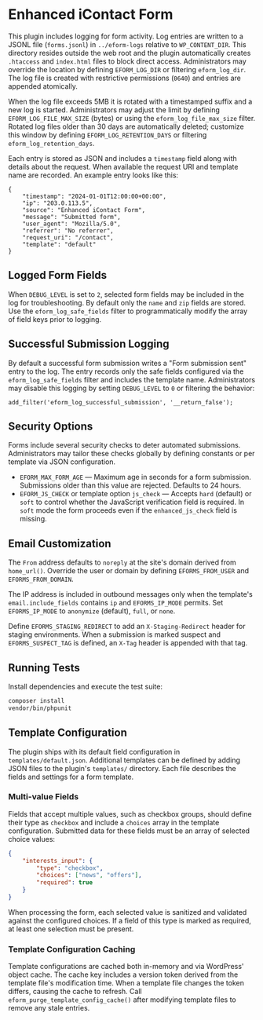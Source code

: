 # Enhanced iContact Form

This plugin includes logging for form activity. Log entries are written to a
JSONL file (`forms.jsonl`) in `../eform-logs` relative to `WP_CONTENT_DIR`. This
directory resides outside the web root and the plugin automatically creates
`.htaccess` and `index.html` files to block direct access. Administrators may
override the location by defining `EFORM_LOG_DIR` or filtering
`eform_log_dir`. The log file is created with restrictive permissions (`0640`)
and entries are appended atomically.

When the log file exceeds 5MB it is rotated with a timestamped suffix and a new
log is started. Administrators may adjust the limit by defining
`EFORM_LOG_FILE_MAX_SIZE` (bytes) or using the `eform_log_file_max_size` filter.
Rotated log files older than 30 days are automatically deleted; customize this
window by defining `EFORM_LOG_RETENTION_DAYS` or filtering
`eform_log_retention_days`.

Each entry is stored as JSON and includes a `timestamp` field along with details
about the request. When available the request URI and template name are
recorded. An example entry looks like this:

```
{
    "timestamp": "2024-01-01T12:00:00+00:00",
    "ip": "203.0.113.5",
    "source": "Enhanced iContact Form",
    "message": "Submitted form",
    "user_agent": "Mozilla/5.0",
    "referrer": "No referrer",
    "request_uri": "/contact",
    "template": "default"
}
```

## Logged Form Fields

When `DEBUG_LEVEL` is set to `2`, selected form fields may be included in the log
for troubleshooting. By default only the `name` and `zip` fields are stored.
Use the `eform_log_safe_fields` filter to programmatically modify the array of
field keys prior to logging.

## Successful Submission Logging

By default a successful form submission writes a "Form submission sent" entry to
the log. The entry records only the safe fields configured via the
`eform_log_safe_fields` filter and includes the template name.
Administrators may disable this logging by setting `DEBUG_LEVEL` to `0` or
filtering the behavior:

```
add_filter('eform_log_successful_submission', '__return_false');
```

## Security Options

Forms include several security checks to deter automated submissions.
Administrators may tailor these checks globally by defining constants or per
template via JSON configuration.

* `EFORM_MAX_FORM_AGE` &mdash; Maximum age in seconds for a form submission.
  Submissions older than this value are rejected. Defaults to 24 hours.
* `EFORM_JS_CHECK` or template option `js_check` &mdash; Accepts `hard` (default)
  or `soft` to control whether the JavaScript verification field is required.
  In `soft` mode the form proceeds even if the `enhanced_js_check` field is
  missing.

## Email Customization

The `From` address defaults to `noreply` at the site's domain derived from `home_url()`. Override the user or domain by defining `EFORMS_FROM_USER` and `EFORMS_FROM_DOMAIN`.

The IP address is included in outbound messages only when the template's `email.include_fields` contains `ip` and `EFORMS_IP_MODE` permits. Set `EFORMS_IP_MODE` to `anonymize` (default), `full`, or `none`.

Define `EFORMS_STAGING_REDIRECT` to add an `X-Staging-Redirect` header for staging environments. When a submission is marked suspect and `EFORMS_SUSPECT_TAG` is defined, an `X-Tag` header is appended with that tag.

## Running Tests

Install dependencies and execute the test suite:

```bash
composer install
vendor/bin/phpunit
```

## Template Configuration

The plugin ships with its default field configuration in `templates/default.json`.
Additional templates can be defined by adding JSON files to the plugin's
`templates/` directory. Each file describes the fields and settings for a form
template.

### Multi-value Fields

Fields that accept multiple values, such as checkbox groups, should define their
type as `checkbox` and include a `choices` array in the template configuration.
Submitted data for these fields must be an array of selected choice values:

```json
{
    "interests_input": {
        "type": "checkbox",
        "choices": ["news", "offers"],
        "required": true
    }
}
```

When processing the form, each selected value is sanitized and validated against
the configured choices. If a field of this type is marked as required, at least
one selection must be present.

### Template Configuration Caching

Template configurations are cached both in-memory and via WordPress' object
cache. The cache key includes a version token derived from the template file's
modification time. When a template file changes the token differs, causing the
cache to refresh. Call `eform_purge_template_config_cache()` after modifying
template files to remove any stale entries.

